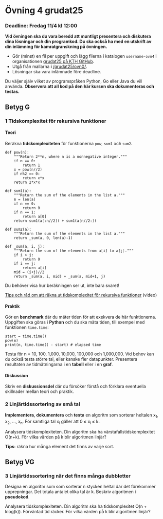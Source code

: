 # Övning 4 grudat25 
### Deadline: Fredag 11/4 kl 12:00

**Vid övningen ska du vara beredd att muntligt presentera och diskutera dina lösningar och din programkod. Du ska också ha med en utskrift av din inlämning för kamratgranskning på övningen.**

- Gör (minst) en fil per uppgift och lägg filerna i katalogen <code>username-ovn4</code> i organisationen [grudat25 på KTH GitHub](https://gits-15.sys.kth.se/grudat25).
- Utgå från mallarna i [/grudat25/ovn0/](https://github.com/isakemma/grudat/tree/master/ovn0).
- Lösningar ska vara inlämnade före deadline.

Du väljer själv vilket av programspråken Python, Go eller Java du vill använda.
**Observera att all kod på den här kursen ska dokumenteras och testas.**

## Betyg G

### 1 Tidskomplexitet för rekursiva funktioner

#### Teori

Beräkna **tidskomplexiteten** för funktionerna <code>pow</code>, <code>sum1</code> och <code>sum2</code>.

<pre><code>def pow(n):
	"""Return 2**n, where n is a nonnegative integer."""
	if n == 0:
		return 1
	x = pow(n//2)
	if n%2 == 0:
		return x*x
	return 2*x*x
</code></pre>

<pre><code>def sum1(a):
	"""Return the sum of the elements in the list a."""
	n = len(a)
	if n == 0:
		return 0
	if n == 1:
		return a[0]
	return sum1(a[:n//2]) + sum1(a[n//2:])
</code></pre>

<pre><code>def sum2(a):
	"""Return the sum of the elements in the list a."""
	return _sum(a, 0, len(a)-1)

def _sum(a, i, j):
	"""Return the sum of the elements from a[i] to a[j]."""
	if i > j:
		return 0
	if i == j:
		return a[i]
	mid = (i+j)//2
	return _sum(a, i, mid) + _sum(a, mid+1, j)
</code></pre>

Du behöver visa hur beräkningen ser ut, inte bara svaret!

[Tips och råd om att räkna ut tidskomplexitet för rekursiva funktioner](https://www.youtube.com/watch?v=sorlJiiWDRA) (video)

#### Praktik

Gör en **benchmark** där du mäter tiden för att exekvera de här funktionerna.
Uppgiften ska göras i **Python** och du ska mäta tiden, till exempel med funktionen <code>time.time</code>:

<pre><code>start = time.time()
pow(n)
print(n, time.time() - start) # elapsed time
</code></pre>

Testa för n = 10, 100, 1,000, 10,000, 100,000 och 1,000,000. Vid behov kan du också testa större tal, eller kanske fler datapunkter.
Presentera resultaten av tidmätningarna i en **tabell** eller i en **graf**.

#### Diskussion

Skriv en **diskussionsdel** där du försöker förstå och förklara eventuella skillnader mellan teori och praktik.


### 2 Linjärtidssortering av små tal

**Implementera**, **dokumentera** och **testa** en algoritm som sorterar heltalen x<sub>1</sub>, x<sub>2</sub>, ..., x<sub>n</sub>.
För samtliga tal x<sub>i</sub> gäller att 0 &le; x<sub>i</sub> &le; k.

Analysera tidskomplexiteten. Din algoritm ska ha värstafallstidskomplexitet O(n+k).
För vilka värden på k blir algoritmen linjär?

<b>Tips:</b> räkna hur många element det finns av varje sort.

## Betyg VG

### 3 Linjärtidssortering när det finns många dubbletter

Designa en algoritm som som sorterar n stycken heltal där det förekommer upprepningar.
Det totala antalet olika tal är k. Beskriv algoritmen i **pseudokod**.

Analysera tidskomplexiteten. Din algoritm ska ha tidskomplexitet O(n + klog(k)). Förväntad tid räcker.
För vilka värden på k blir algoritmen linjär?
